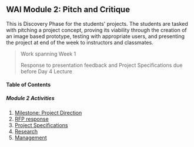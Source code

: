 ## WAI Module 2: Pitch and Critique

This is Discovery Phase for the students' projects. The students are tasked with pitching a project concept, proving its viability through the creation of an image based prototype, testing with appropriate users, and presenting the project at end of the week to instructors and classmates.

> Work spanning Week 1  
>
> Response to presentation feedback and Project Specifications due before Day 4 Lecture

#### Table of Contents

##### Module 2 Activities
1. [Milestone: Project Direction](./Milestone-1.md)
2. [RFP response](./RFP.md)
3. [Project Specifications](./Specs.md)
4. [Research](./Research.md)
5. [Management](./Management.md)
